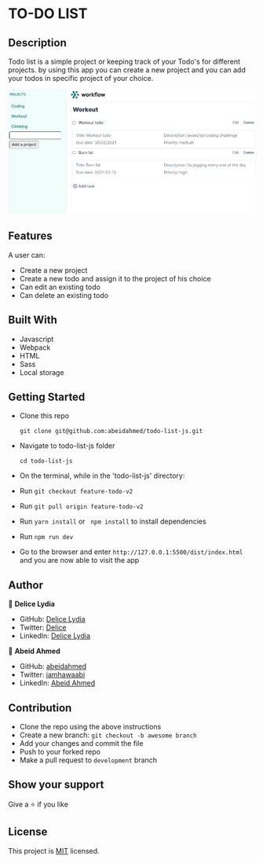 # TO-DO LIST

## Description

Todo list is a simple project or keeping track of your Todo's for different projects. by using this app you can create a new project
and you can add your todos in specific project of your choice.

![screenshot](./scshot.png)

## Features

A user can:

- Create a new project
- Create a new todo and assign it to the project of his choice
- Can edit an existing todo
- Can delete an existing todo

## Built With

- Javascript
- Webpack
- HTML
- Sass
- Local storage

## Getting Started

- Clone this repo
  ```
  git clone git@github.com:abeidahmed/todo-list-js.git
  ```
- Navigate to todo-list-js folder
  ```
  cd todo-list-js
  ```
- On the terminal, while in the 'todo-list-js' directory:

- Run `git checkout feature-todo-v2`

- Run `git pull origin feature-todo-v2`

- Run `yarn install` or ` npm install` to install dependencies

- Run `npm run dev`

- Go to the browser and enter
  `http://127.0.0.1:5500/dist/index.html` and you are now able to visit the app

## Author

👤 **Delice Lydia**

- GitHub: [Delice Lydia](https://github.com/DeliceLydia)
- Twitter: [Delice](https://twitter.com/IngabireLydia3)
- LinkedIn: [Delice Lydia](https://www.linkedin.com/in/delice-lydia/)

👤 **Abeid Ahmed**

- GitHub: [abeidahmed](https://github.com/abeidahmed)
- Twitter: [iamhawaabi](https://twitter.com/iamhawaabi)
- LinkedIn: [Abeid Ahmed](https://www.linkedin.com/in/abeidahmed)

## Contribution

- Clone the repo using the above instructions
- Create a new branch: `git checkout -b awesome branch`
- Add your changes and commit the file
- Push to your forked repo
- Make a pull request to `development` branch

## Show your support

Give a ⭐️ if you like

## License

This project is [MIT](https://github.com/abeidahmed/todo-list-js/blob/master/LICENSE) licensed.
